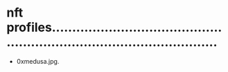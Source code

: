 # nft profiles..............................................................................................
- 0xmedusa.jpg.
